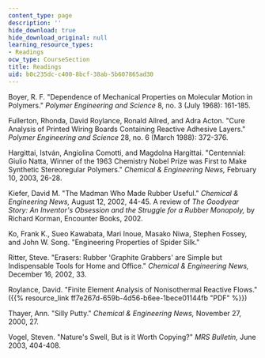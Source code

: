 ```yaml
---
content_type: page
description: ''
hide_download: true
hide_download_original: null
learning_resource_types:
- Readings
ocw_type: CourseSection
title: Readings
uid: b0c235dc-c400-8bcf-38ab-5b607865ad30
---
```


Boyer, R. F. "Dependence of Mechanical Properties on Molecular Motion in Polymers." _Polymer Engineering and Science_ 8, no. 3 (July 1968): 161-185.

Fullerton, Rhonda, David Roylance, Ronald Allred, and Adra Acton. "Cure Analysis of Printed Wiring Boards Containing Reactive Adhesive Layers." _Polymer Engineering and Science_ 28, no. 6 (March 1988): 372-376.

Hargittai, István, Angiolina Comotti, and Magdolna Hargittai. "Centennial: Giulio Natta, Winner of the 1963 Chemistry Nobel Prize was First to Make Synthetic Stereoregular Polymers." _Chemical & Engineering News,_ February 10, 2003, 26-28.

Kiefer, David M. "The Madman Who Made Rubber Useful." _Chemical & Engineering News,_ August 12, 2002, 44-45. A review of _The Goodyear Story: An Inventor's Obsession and the Struggle for a Rubber Monopoly,_ by Richard Korman, Encounter Books, 2002.

Ko, Frank K., Sueo Kawabata, Mari Inoue, Masako Niwa, Stephen Fossey, and John W. Song. "Engineering Properties of Spider Silk."

Ritter, Steve. "Erasers: Rubber 'Graphite Grabbers' are Simple but Indispensable Tools for Home and Office." _Chemical & Engineering News,_ December 16, 2002, 33.

Roylance, David. "Finite Element Analysis of Nonisothermal Reactive Flows." ({{% resource_link ff7e267d-659b-4d56-b6ee-1bece01144fb "PDF" %}})

Thayer, Ann. "Silly Putty." _Chemical & Engineering News,_ November 27, 2000, 27.

Vogel, Steven. "Nature's Swell, But is it Worth Copying?" _MRS Bulletin,_ June 2003, 404-408.